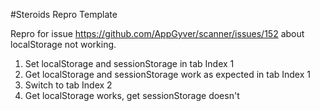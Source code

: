 #Steroids Repro Template

Repro for issue https://github.com/AppGyver/scanner/issues/152 about localStorage not working.

1) Set localStorage and sessionStorage in tab Index 1
2) Get localStorage and sessionStorage work as expected in tab Index 1
3) Switch to tab Index 2
3) Get localStorage works, get sessionStorage doesn't